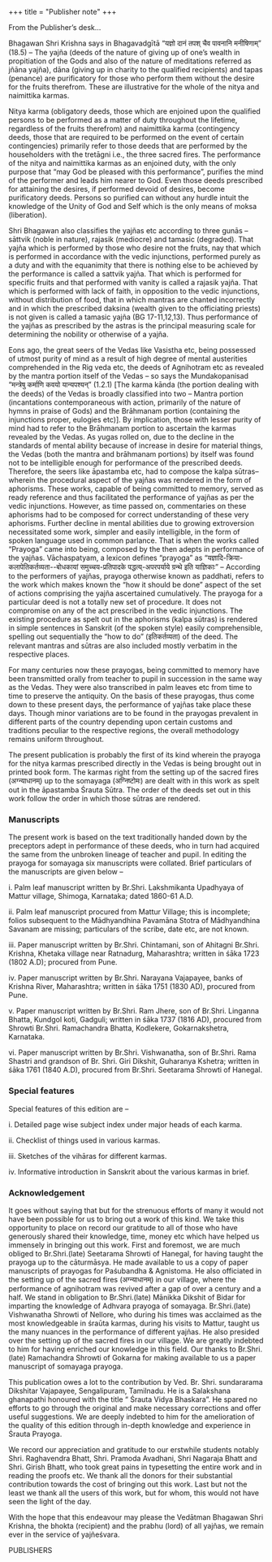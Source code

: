 +++
title = "Publisher note"
+++

From the Publisher’s desk…

Bhagawan Shri Krishna says in Bhagavadgītā “यज्ञो दानं तपश् चैव पावनानि मनीषिणाम्” (18.5) – The yajña (deeds of the nature of giving up of one’s wealth in propitiation of the Gods and also of the nature of meditations referred as jñāna yajña), dāna (giving up in charity to the qualified recipients) and tapas (penance) are purificatory for those who perform them without the desire for the fruits therefrom. These are illustrative for the whole of the nitya and naimittika karmas.

Nitya karma (obligatory deeds, those which are enjoined upon the qualified persons to be performed as a matter of duty throughout the lifetime, regardless of the fruits therefrom) and naimittika karma (contingency deeds, those that are required to be performed on the event of certain contingencies) primarily refer to those deeds that are performed by the householders with the tretāgni i.e., the three sacred fires. The performance of the nitya and naimittika karmas as an enjoined duty, with the only purpose that “may God be pleased with this performance”, purifies the mind of the performer and leads him nearer to God. Even those deeds prescribed for attaining the desires, if performed devoid of desires, become purificatory deeds. Persons so purified can without any hurdle intuit the knowledge of the Unity of God and Self which is the only means of moksa (liberation).

Shri Bhagawan also classifies the yajñas etc according to three gunās – sāttvik (noble in nature), rajasik (mediocre) and tamasic (degraded). That yajña which is performed by those who desire not the fruits, nay that which is performed in accordance with the vedic injunctions, performed purely as a duty and with the equanimity that there is nothing else to be achieved by the performance is called a sattvik yajña. That which is performed for specific fruits and that performed with vanity is called a rajasik yajña. That which is performed with lack of faith, in opposition to the vedic injunctions, without distribution of food, that in which mantras are chanted incorrectly and in which the prescribed daksina (wealth given to the officiating priests) is not given is called a tamasic yajña (BG 17-11,12,13). Thus performance of the yajñas as prescribed by the astras is the principal measuring scale for determining the nobility or otherwise of a yajña.

Eons ago, the great seers of the Vedas like Vasistha etc, being possessed of utmost purity of mind as a result of high degree of mental austerities comprehended in the Rig veda etc, the deeds of Agnihotram etc as revealed by the mantra portion itself of the Vedas – so says the Mundakopanisad “मन्त्रेषु कर्माणि कवयो यान्यपश्यन्” (1.2.1) [The karma kānda (the portion dealing with the deeds) of the Vedas is broadly classified into two – Mantra portion (incantations contemporaneous with action, primarily of the nature of hymns in praise of Gods) and the Brāhmanam portion (containing the injunctions proper, eulogies etc)]. By implication, those with lesser purity of mind had to refer to the Brāhmanam portion to ascertain the karmas revealed by the Vedas. As yugas rolled on, due to the decline in the standards of mental ability because of increase in desire for material things, the Vedas (both the mantra and brāhmanam portions) by itself was found not to be intelligible enough for performance of the prescribed deeds. Therefore, the seers like āpastamba etc, had to compose the kalpa sūtras– wherein the procedural aspect of the yajñas was rendered in the form of aphorisms. These works, capable of being committed to memory, served as ready reference and thus facilitated the performance of yajñas as per the vedic injunctions. However, as time passed on, commentaries on these aphorisms had to be composed for correct understanding of these very aphorisms. Further decline in mental abilities due to growing extroversion necessitated some work, simpler and easily intelligible, in the form of spoken language used in common parlance. That is when the works called “Prayoga” came into being, composed by the then adepts in performance of the yajñas. Vāchaspatyam, a lexicon defines “prayoga” as “यज्ञादि-क्रिया-कलापेतिकर्तव्यता--बोधकायां समुच्चय-प्रतिपादके पद्धत्य्-अपरपर्याये ग्रन्थे इति याज्ञिकाः” – According to the performers of yajñas, prayoga otherwise known as paddhati, refers to the work which makes known the “how it should be done” aspect of the set of actions comprising the yajña ascertained cumulatively. The prayoga for a particular deed is not a totally new set of procedure. It does not compromise on any of the act prescribed in the vedic injunctions. The existing procedure as spelt out in the aphorisms (kalpa sūtras) is rendered in simple sentences in Sanskrit (of the spoken style) easily comprehensible, spelling out sequentially the “how to do” (इतिकर्तव्यता) of the deed. The relevant mantras and sūtras are also included mostly verbatim in the respective places.

For many centuries now these prayogas, being committed to memory have been transmitted orally from teacher to pupil in succession in the same way as the Vedas. They were also transcribed in palm leaves etc from time to time to preserve the antiquity. On the basis of these prayogas, thus come down to these present days, the performance of yajñas take place these days. Though minor variations are to be found in the prayogas prevalent in different parts of the country depending upon certain customs and traditions peculiar to the respective regions, the overall methodology remains uniform throughout.

The present publication is probably the first of its kind wherein the prayoga for the nitya karmas prescribed directly in the Vedas is being brought out in printed book form. The karmas right from the setting up of the sacred fires (अग्न्याधानम्)  up to the somayaga (अग्निष्टोमः)  are dealt with in this work as spelt out in the āpastamba Śrauta Sūtra. The order of the deeds set out in this work follow the order in which those sūtras are rendered.

### Manuscripts
The present work is based on the text traditionally handed down by the preceptors adept in performance of these deeds, who in turn had acquired the same from the unbroken lineage of teacher and pupil. In editing the prayoga for somayaga six manuscripts were collated. Brief particulars of the manuscripts are given below –

i. Palm leaf manuscript written by Br.Shri. Lakshmikanta Upadhyaya of Mattur village, Shimoga, Karnataka; dated 1860-61 A.D.

ii. Palm leaf manuscript procured from Mattur Village; this is incomplete; folios subsequent to the Mādhyandhina Pavamāna Stotra of Mādhyandhina Savanam are missing; particulars of the scribe, date etc, are not known.

iii. Paper manuscript written by Br.Shri. Chintamani, son of Ahitagni Br.Shri. Krishna, Khetaka village near Ratnadurg, Maharashtra; written in śāka 1723 (1802 A.D); procured from Pune.

iv. Paper manuscript written by Br.Shri. Narayana Vajapayee, banks of Krishna River, Maharashtra; written in śāka 1751 (1830 AD), procured from Pune.

v. Paper manuscript written by Br.Shri. Ram Jhere, son of Br.Shri. Linganna Bhatta, Kundgol koti, Gadguli; written in śāka 1737 (1816 AD), procured from Shrowti Br.Shri. Ramachandra Bhatta, Kodlekere, Gokarnakshetra, Karnataka.

vi. Paper manuscript written by Br.Shri. Vishwanatha, son of Br.Shri. Rama Shastri and grandson of Br. Shri. Giri Dikshit, Guharanya Kshetra; written in śāka 1761 (1840 A.D), procured from Br.Shri. Seetarama Shrowti of Hanegal.

### Special features
Special features of this edition are –

i. Detailed page wise subject index under major heads of each karma.

ii. Checklist of things used in various karmas.

iii. Sketches of the vihāras for different karmas.

iv. Informative introduction in Sanskrit about the various karmas in brief.

### Acknowledgement
It goes without saying that but for the strenuous efforts of many it would not have been possible for us to bring out a work of this kind. We take this opportunity to place on record our gratitude to all of those who have generously shared their knowledge, time, money etc which have helped us immensely in bringing out this work. First and foremost, we are much obliged to Br.Shri.(late) Seetarama Shrowti of Hanegal, for having taught the prayoga up to the cāturmāsya. He made available to us a copy of paper manuscripts of prayogas for Paśubandha & Agnistoma. He also officiated in the setting up of the sacred fires (अग्न्याधानम्)  in our village, where the performance of agnihotram was revived after a gap of over a century and a half. We stand in obligation to Br.Shri.(late) Mānikka Dikshit of Bidar for imparting the knowledge of Adhvara prayoga of somayaga. Br.Shri.(late) Vishwanatha Shrowti of Nellore, who during his times was acclaimed as the most knowledgeable in śraūta karmas, during his visits to Mattur, taught us the many nuances in the performance of different yajñas. He also presided over the setting up of the sacred fires in our village. We are greatly indebted to him for having enriched our knowledge in this field. Our thanks to Br.Shri.(late) Ramachandra Shrowti of Gokarna for making available to us a paper manuscript of somayaga prayoga.

This publication owes a lot to the contribution by Ved. Br. Shri. sundararama Dikshitar Vajapayee, Sengalipuram, Tamilnadu. He is a Salakshana ghanapathi honoured with the title “ Śrauta Vidya Bhaskara”. He spared no efforts to go through the original and make necessary corrections and offer useful suggestions. We are deeply indebted to him for the amelioration of the quality of this edition through in-depth knowledge and experience in Śrauta Prayoga.

We record our appreciation and gratitude to our erstwhile students notably Shri. Raghavendra Bhatt, Shri. Pramoda Avadhani, Shri Nagaraja Bhatt and Shri. Girish Bhatt, who took great pains in typesetting the entire work and in reading the proofs etc. We thank all the donors for their substantial contribution towards the cost of bringing out this work. Last but not the least we thank all the users of this work, but for whom, this would not have seen the light of the day.

With the hope that this endeavour may please the Vedātman Bhagawan Shri Krishna, the bhokta (recipient) and the prabhu (lord) of all yajñas, we remain ever in the service of yajñeśvara.

PUBLISHERS
